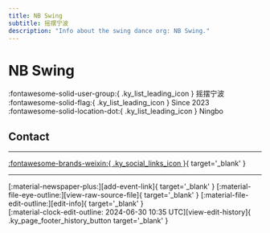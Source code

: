 ```yaml
---
title: NB Swing
subtitle: 摇摆宁波
description: "Info about the swing dance org: NB Swing."
---
```


# NB Swing

:fontawesome-solid-user-group:{ .ky_list_leading_icon } 摇摆宁波  
:fontawesome-solid-flag:{ .ky_list_leading_icon } Since 2023  
:fontawesome-solid-location-dot:{ .ky_list_leading_icon } Ningbo  


## Contact


---

 [:fontawesome-brands-weixin:{ .ky_social_links_icon }](# "NB Swing"){ target='_blank' }

---

<div class="ky_page_footer" markdown>
<div class="ky_page_footer_trailing" markdown="span">
[:material-newspaper-plus:][add-event-link]{ target='_blank' }
[:material-file-eye-outline:][view-raw-source-file]{ target='_blank' }
[:material-file-edit-outline:][edit-info]{ target='_blank' }
</div>
<div class="ky_page_footer_leading" markdown="span">
[:material-clock-edit-outline: 2024-06-30 10:35 UTC][view-edit-history]{ .ky_page_footer_history_button target='_blank' }
</div>
</div>

[add-event-link]: https://github.com/swingdance/events/issues/new?assignees=&labels=add+event&projects=&template=02-add_entity.yml&title=%5Bcn%5D%20%3CName%3E&region=cn&province=Zhejiang&city=Ningbo&org_id=nb-swing "Add Event"
[view-raw-source-file]: https://github.com/swingdance/orgs/blob/main/cn/nb-swing.json "View Raw Source File"
[edit-info]: https://github.com/swingdance/orgs/issues/new?assignees=&labels=update+org&projects=&template=03-update_entity.yml&title=%5Bcn%5D%20NB%20Swing&region=cn&id=nb-swing&name=NB%20Swing "Edit Info"

[view-edit-history]: https://github.com/swingdance/orgs/commits/main/cn/nb-swing.json "View Edit History"
